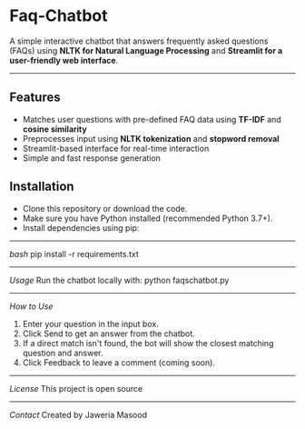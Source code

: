 # Faq-Chatbot

A simple interactive chatbot that answers frequently asked questions (FAQs) using **NLTK for Natural Language Processing** and **Streamlit for a user-friendly web interface**.

---

##  Features

-  Matches user questions with pre-defined FAQ data using **TF-IDF** and **cosine similarity**
-  Preprocesses input using **NLTK tokenization** and **stopword removal**
-  Streamlit-based interface for real-time interaction
-  Simple and fast response generation

## Installation

- Clone this repository or download the code.
- Make sure you have Python installed (recommended Python 3.7+).
- Install dependencies using pip:

---

*bash*
           pip install -r requirements.txt

---

*Usage*
Run the chatbot locally with:
           python faqschatbot.py

---

*How to Use*
1. Enter your question in the input box.
2. Click Send to get an answer from the chatbot.
3. If a direct match isn't found, the bot will show the closest matching question and answer.
4. Click Feedback to leave a comment (coming soon).

---

*License*
        This project is open source 

---

*Contact*
         Created by Jaweria Masood

